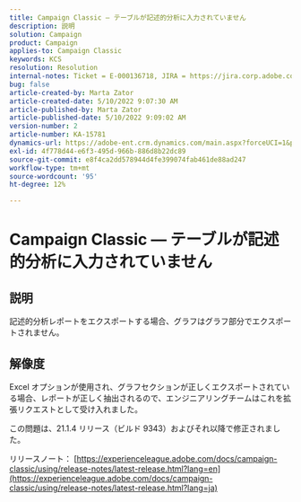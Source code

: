 ```yaml
---
title: Campaign Classic — テーブルが記述的分析に入力されていません
description: 説明
solution: Campaign
product: Campaign
applies-to: Campaign Classic
keywords: KCS
resolution: Resolution
internal-notes: Ticket = E-000136718, JIRA = https://jira.corp.adobe.com/browse/NEO-24963
bug: false
article-created-by: Marta Zator
article-created-date: 5/10/2022 9:07:30 AM
article-published-by: Marta Zator
article-published-date: 5/10/2022 9:09:02 AM
version-number: 2
article-number: KA-15781
dynamics-url: https://adobe-ent.crm.dynamics.com/main.aspx?forceUCI=1&pagetype=entityrecord&etn=knowledgearticle&id=9265709d-40d0-ec11-a7b5-00224809c101
exl-id: 4f778d44-e6f3-495d-966b-886d8b22dc89
source-git-commit: e8f4ca2dd578944d4fe399074fab461de88ad247
workflow-type: tm+mt
source-wordcount: '95'
ht-degree: 12%

---
```


# Campaign Classic — テーブルが記述的分析に入力されていません

## 説明


記述的分析レポートをエクスポートする場合、グラフはグラフ部分でエクスポートされません。


## 解像度


Excel オプションが使用され、グラフセクションが正しくエクスポートされている場合、レポートが正しく抽出されるので、エンジニアリングチームはこれを拡張リクエストとして受け入れました。

この問題は、21.1.4 リリース（ビルド 9343）およびそれ以降で修正されました。

リリースノート： [https://experienceleague.adobe.com/docs/campaign-classic/using/release-notes/latest-release.html?lang=en](https://experienceleague.adobe.com/docs/campaign-classic/using/release-notes/latest-release.html?lang=ja)
